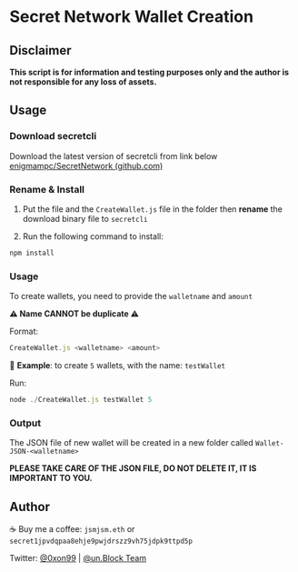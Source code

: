 # Secret Network Wallet Creation

## Disclaimer

**This script is for information and testing purposes only and the author is not responsible for any loss of assets.**

## Usage

### Download secretcli
Download the latest version of secretcli from link below
[enigmampc/SecretNetwork (github.com)](https://github.com/enigmampc/SecretNetwork/releases)

### Rename & Install
1. Put the file and the `CreateWallet.js` file in the folder then **rename** the download binary file to `secretcli`

2. Run the following command to install:
``` js
npm install
```

### Usage
To create wallets, you need to provide the `walletname` and `amount`

**⚠️ Name CANNOT be duplicate ⚠️**

Format:
``` js
CreateWallet.js <walletname> <amount>
```

🌰 **Example**: to create `5` wallets, with the name: `testWallet`

Run:
```js
node ./CreateWallet.js testWallet 5
```

### Output

The JSON file of new wallet will be created in a new folder called `Wallet-JSON-<walletname>`

**PLEASE TAKE CARE OF THE JSON FILE, DO NOT DELETE IT, IT IS IMPORTANT TO YOU.**

## Author
☕ Buy me a coffee: `jsmjsm.eth` or `secret1jpvdqpaa8ehje9pwjdrszz9vh75jdpk9ttpd5p`

Twitter: [@0xon99](https://twitter.com/0xon99) | [@un.Block Team](https://twitter.com/unBlock256)
